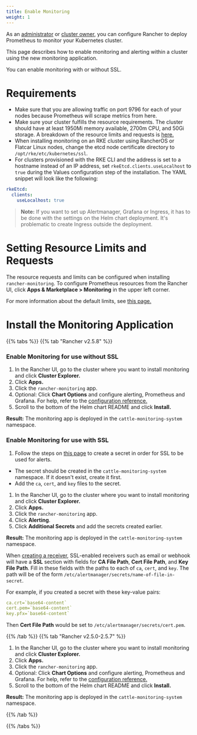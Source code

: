 ```yaml
---
title: Enable Monitoring
weight: 1
---
```


As an [administrator]({{<baseurl>}}/rancher/v2.5/en/admin-settings/rbac/global-permissions/) or [cluster owner]({{<baseurl>}}/rancher/v2.5/en/admin-settings/rbac/cluster-project-roles/#cluster-roles), you can configure Rancher to deploy Prometheus to monitor your Kubernetes cluster.

This page describes how to enable monitoring and alerting within a cluster using the new monitoring application.

You can enable monitoring with or without SSL.

# Requirements

- Make sure that you are allowing traffic on port 9796 for each of your nodes because Prometheus will scrape metrics from here.
- Make sure your cluster fulfills the resource requirements. The cluster should have at least 1950Mi memory available, 2700m CPU, and 50Gi storage. A breakdown of the resource limits and requests is [here.]({{<baseurl>}}/rancher/v2.5/en/monitoring-alerting/configuration/helm-chart-options/#configuring-resource-limits-and-requests)
- When installing monitoring on an RKE cluster using RancherOS or Flatcar Linux nodes, change the etcd node certificate directory to `/opt/rke/etc/kubernetes/ssl`.
- For clusters provisioned with the RKE CLI and the address is set to a hostname instead of an IP address, set `rkeEtcd.clients.useLocalhost` to `true` during the Values configuration step of the installation. The YAML snippet will look like the following:

```yaml
rkeEtcd:
  clients:
    useLocalhost: true
```

> **Note:** If you want to set up Alertmanager, Grafana or Ingress, it has to be done with the settings on the Helm chart deployment. It's problematic to create Ingress outside the deployment.

# Setting Resource Limits and Requests

The resource requests and limits can be configured when installing `rancher-monitoring`.  To configure Prometheus resources from the Rancher UI, click **Apps & Marketplace > Monitoring** in the upper left corner.

For more information about the default limits, see [this page.]({{<baseurl>}}/rancher/v2.5/en/monitoring-alerting/configuration/helm-chart-options/#configuring-resource-limits-and-requests)

# Install the Monitoring Application

{{% tabs %}}
{{% tab "Rancher v2.5.8" %}}

### Enable Monitoring for use without SSL

1. In the Rancher UI, go to the cluster where you want to install monitoring and click **Cluster Explorer.**
1. Click **Apps.**
1. Click the `rancher-monitoring` app.
1. Optional: Click **Chart Options** and configure alerting, Prometheus and Grafana. For help, refer to the [configuration reference.]({{<baseurl>}}/rancher/v2.5/en/monitoring-alerting/configuration/helm-chart-options/)
1. Scroll to the bottom of the Helm chart README and click **Install.**

**Result:** The monitoring app is deployed in the `cattle-monitoring-system` namespace.

### Enable Monitoring for use with SSL

1. Follow the steps on [this page]({{<baseurl>}}/rancher/v2.5/en/k8s-in-rancher/secrets/) to create a secret in order for SSL to be used for alerts.
 - The secret should be created in the `cattle-monitoring-system` namespace. If it doesn't exist, create it first.
 - Add the `ca`, `cert`, and `key` files to the secret.
1. In the Rancher UI, go to the cluster where you want to install monitoring and click **Cluster Explorer.**
1. Click **Apps.**
1. Click the `rancher-monitoring` app.
1. Click **Alerting**.
1. Click **Additional Secrets** and add the secrets created earlier.

**Result:** The monitoring app is deployed in the `cattle-monitoring-system` namespace.

When [creating a receiver,]({{<baseurl>}}/rancher/v2.5/en/monitoring-alerting/configuration/alertmanager/#creating-receivers-in-the-rancher-ui) SSL-enabled receivers such as email or webhook will have a **SSL** section with fields for **CA File Path**, **Cert File Path**, and **Key File Path**. Fill in these fields with the paths to each of `ca`, `cert`, and `key`. The path will be of the form `/etc/alertmanager/secrets/name-of-file-in-secret`.

For example, if you created a secret with these key-value pairs:

```yaml
ca.crt=`base64-content`
cert.pem=`base64-content`
key.pfx=`base64-content`
```

Then **Cert File Path** would be set to `/etc/alertmanager/secrets/cert.pem`.

{{% /tab %}}
{{% tab "Rancher v2.5.0-2.5.7" %}}

1. In the Rancher UI, go to the cluster where you want to install monitoring and click **Cluster Explorer.**
1. Click **Apps.**
1. Click the `rancher-monitoring` app.
1. Optional: Click **Chart Options** and configure alerting, Prometheus and Grafana. For help, refer to the [configuration reference.]({{<baseurl>}}/rancher/v2.5/en/monitoring-alerting/configuration/helm-chart-options/)
1. Scroll to the bottom of the Helm chart README and click **Install.**

**Result:** The monitoring app is deployed in the `cattle-monitoring-system` namespace.

{{% /tab %}}

{{% /tabs %}}
